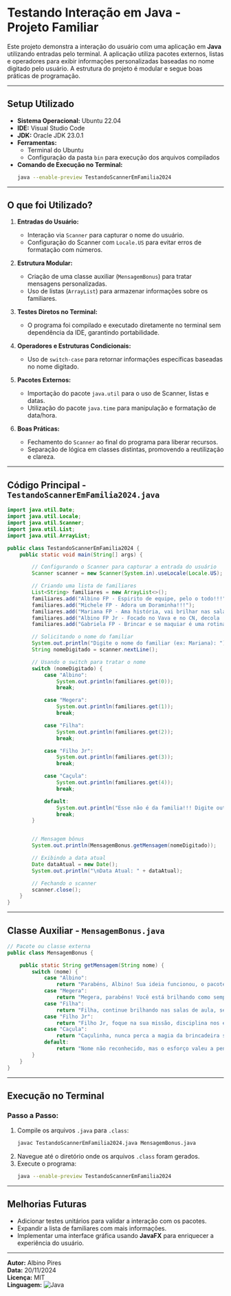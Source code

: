 # **Testando Interação em Java - Projeto Familiar**

Este projeto demonstra a interação do usuário com uma aplicação em **Java** utilizando entradas pelo terminal. A aplicação utiliza pacotes externos, listas e operadores para exibir informações personalizadas baseadas no nome digitado pelo usuário. A estrutura do projeto é modular e segue boas práticas de programação.

---

## **Setup Utilizado**
- **Sistema Operacional:** Ubuntu 22.04
- **IDE:** Visual Studio Code
- **JDK:** Oracle JDK 23.0.1
- **Ferramentas:** 
  - Terminal do Ubuntu
  - Configuração da pasta `bin` para execução dos arquivos compilados
- **Comando de Execução no Terminal:**
  ```bash
  java --enable-preview TestandoScannerEmFamilia2024
  ```

---

## **O que foi Utilizado?**

1. **Entradas do Usuário:**
   - Interação via `Scanner` para capturar o nome do usuário.
   - Configuração do Scanner com `Locale.US` para evitar erros de formatação com números.

2. **Estrutura Modular:**
   - Criação de uma classe auxiliar (`MensagemBonus`) para tratar mensagens personalizadas.
   - Uso de listas (`ArrayList`) para armazenar informações sobre os familiares.

3. **Testes Diretos no Terminal:**
   - O programa foi compilado e executado diretamente no terminal sem dependência da IDE, garantindo portabilidade.

4. **Operadores e Estruturas Condicionais:**
   - Uso de `switch-case` para retornar informações específicas baseadas no nome digitado.

5. **Pacotes Externos:**
   - Importação do pacote `java.util` para o uso de Scanner, listas e datas.
   - Utilização do pacote `java.time` para manipulação e formatação de data/hora.

6. **Boas Práticas:**
   - Fechamento do `Scanner` ao final do programa para liberar recursos.
   - Separação de lógica em classes distintas, promovendo a reutilização e clareza.

---

## **Código Principal - `TestandoScannerEmFamilia2024.java`**

```java
import java.util.Date;
import java.util.Locale;
import java.util.Scanner;
import java.util.List;
import java.util.ArrayList;

public class TestandoScannerEmFamilia2024 {
    public static void main(String[] args) {

        // Configurando o Scanner para capturar a entrada do usuário
        Scanner scanner = new Scanner(System.in).useLocale(Locale.US);

        // Criando uma lista de familiares
        List<String> familiares = new ArrayList<>();
        familiares.add("Albino FP - Espirito de equipe, pelo o todo!!!");
        familiares.add("Michele FP - Adora um Doraminha!!!");
        familiares.add("Mariana FP - Ama história, vai brilhar nas salas de aula !!!");
        familiares.add("Albino FP Jr - Focado no Vava e no CN, decola !!!");
        familiares.add("Gabriela FP - Brincar e se maquiar é uma rotina !!!");

        // Solicitando o nome do familiar
        System.out.println("Digite o nome do familiar (ex: Mariana): ");
        String nomeDigitado = scanner.nextLine();

        // Usando o switch para tratar o nome
        switch (nomeDigitado) {
            case "Albino":
                System.out.println(familiares.get(0));
                break;

            case "Megera":
                System.out.println(familiares.get(1));
                break;

            case "Filha":
                System.out.println(familiares.get(2));
                break;

            case "Filho Jr":
                System.out.println(familiares.get(3));
                break;

            case "Caçula":
                System.out.println(familiares.get(4));
                break;

            default:
                System.out.println("Esse não é da familia!!! Digite outro nome.");
                break;
        }


        // Mensagem bônus
        System.out.println(MensagemBonus.getMensagem(nomeDigitado));

        // Exibindo a data atual
        Date dataAtual = new Date();
        System.out.println("\nData Atual: " + dataAtual);

        // Fechando o scanner
        scanner.close();
    }
}
```

---

## **Classe Auxiliar - `MensagemBonus.java`**

```java
// Pacote ou classe externa
public class MensagemBonus {

    public static String getMensagem(String nome) {
        switch (nome) {
            case "Albino":
                return "Parabéns, Albino! Sua ideia funcionou, o pacote integrou ao código atual!";
            case "Megera":
                return "Megera, parabéns! Você está brilhando como sempre.";
            case "Filha":
                return "Filha, continue brilhando nas salas de aula, seu retorno é sua independência financeira!";
            case "Filho Jr":
                return "Filho Jr, foque na sua missão, disciplina nos estudos e passe para CN, ganhará um PC ZeroBala!";
            case "Caçula":
                return "Caçulinha, nunca perca a magia da brincadeira sua familia te ama, BEBE DO PAPAI!";
            default:
                return "Nome não reconhecido, mas o esforço valeu a pena!";
        }
    }
}

```

---

## **Execução no Terminal**

### **Passo a Passo:**
1. Compile os arquivos `.java` para `.class`:
   ```bash
   javac TestandoScannerEmFamilia2024.java MensagemBonus.java
   ```
2. Navegue até o diretório onde os arquivos `.class` foram gerados.
3. Execute o programa:
   ```bash
   java --enable-preview TestandoScannerEmFamilia2024
   ```

---

## **Melhorias Futuras**

- Adicionar testes unitários para validar a interação com os pacotes.
- Expandir a lista de familiares com mais informações.
- Implementar uma interface gráfica usando **JavaFX** para enriquecer a experiência do usuário.

---

**Autor:** Albino Pires  
**Data:** 20/11/2024  
**Licença:** MIT  
**Linguagem:** ![Java](https://img.shields.io/badge/Java-ED8B00?style=for-the-badge&logo=java&logoColor=white)